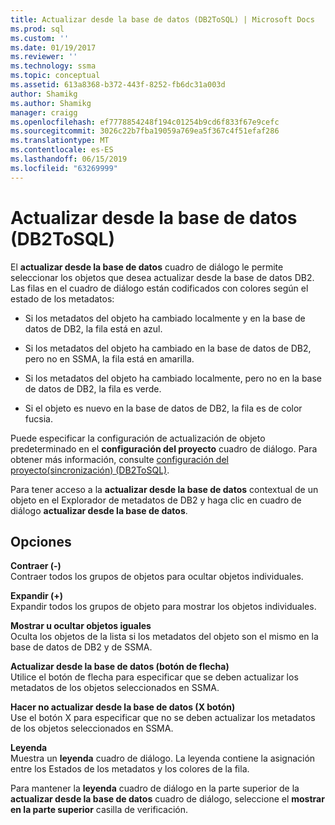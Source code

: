 ```yaml
---
title: Actualizar desde la base de datos (DB2ToSQL) | Microsoft Docs
ms.prod: sql
ms.custom: ''
ms.date: 01/19/2017
ms.reviewer: ''
ms.technology: ssma
ms.topic: conceptual
ms.assetid: 613a8368-b372-443f-8252-fb6dc31a003d
author: Shamikg
ms.author: Shamikg
manager: craigg
ms.openlocfilehash: ef7778854248f194c01254b9cd6f833f67e9cefc
ms.sourcegitcommit: 3026c22b7fba19059a769ea5f367c4f51efaf286
ms.translationtype: MT
ms.contentlocale: es-ES
ms.lasthandoff: 06/15/2019
ms.locfileid: "63269999"
---
```

# <a name="refresh-from-database-db2tosql"></a>Actualizar desde la base de datos (DB2ToSQL)
El **actualizar desde la base de datos** cuadro de diálogo le permite seleccionar los objetos que desea actualizar desde la base de datos DB2. Las filas en el cuadro de diálogo están codificados con colores según el estado de los metadatos:  
  
-   Si los metadatos del objeto ha cambiado localmente y en la base de datos de DB2, la fila está en azul.  
  
-   Si los metadatos del objeto ha cambiado en la base de datos de DB2, pero no en SSMA, la fila está en amarilla.  
  
-   Si los metadatos del objeto ha cambiado localmente, pero no en la base de datos de DB2, la fila es verde.  
  
-   Si el objeto es nuevo en la base de datos de DB2, la fila es de color fucsia.  
  
Puede especificar la configuración de actualización de objeto predeterminado en el **configuración del proyecto** cuadro de diálogo. Para obtener más información, consulte [configuración del proyecto&#40;sincronización&#41; &#40;DB2ToSQL&#41;](../../ssma/db2/project-settings-synchronization-db2tosql.md).  
  
Para tener acceso a la **actualizar desde la base de datos** contextual de un objeto en el Explorador de metadatos de DB2 y haga clic en cuadro de diálogo **actualizar desde la base de datos**.  
  
## <a name="options"></a>Opciones  
**Contraer (-)**  
Contraer todos los grupos de objetos para ocultar objetos individuales.  
  
**Expandir (+)**  
Expandir todos los grupos de objeto para mostrar los objetos individuales.  
  
**Mostrar u ocultar objetos iguales**  
Oculta los objetos de la lista si los metadatos del objeto son el mismo en la base de datos de DB2 y de SSMA.  
  
**Actualizar desde la base de datos (botón de flecha)**  
Utilice el botón de flecha para especificar que se deben actualizar los metadatos de los objetos seleccionados en SSMA.  
  
**Hacer no actualizar desde la base de datos (X botón)**  
Use el botón X para especificar que no se deben actualizar los metadatos de los objetos seleccionados en SSMA.  
  
**Leyenda**  
Muestra un **leyenda** cuadro de diálogo. La leyenda contiene la asignación entre los Estados de los metadatos y los colores de la fila.  
  
Para mantener la **leyenda** cuadro de diálogo en la parte superior de la **actualizar desde la base de datos** cuadro de diálogo, seleccione el **mostrar en la parte superior** casilla de verificación.  
  

